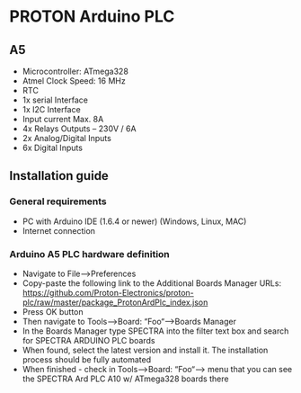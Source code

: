 # PROTON Arduino PLC

## A5

* Microcontroller: ATmega328
* Atmel Clock Speed: 16 MHz
* RTC
* 1x serial Interface
* 1x I2C Interface
* Input current Max. 8A
* 4x Relays Outputs – 230V / 6A
* 2x Analog/Digital Inputs
* 6x Digital Inputs

## Installation guide

### General requirements

* PC with Arduino IDE (1.6.4 or newer) (Windows, Linux, MAC)
* Internet connection

### Arduino A5 PLC hardware definition

* Navigate to File–>Preferences
* Copy-paste the following link to the Additional Boards Manager URLs: https://github.com/Proton-Electronics/proton-plc/raw/master/package_ProtonArdPlc_index.json
* Press OK button
* Then navigate to Tools–>Board: “Foo“–>Boards Manager
* In the Boards Manager type SPECTRA into the filter text box and search for SPECTRA ARDUINO PLC boards
* When found, select the latest version and install it. The installation process should be fully automated
* When finished - check in Tools–>Board: “Foo“–> menu that you can see the SPECTRA Ard PLC A10 w/ ATmega328 boards there
